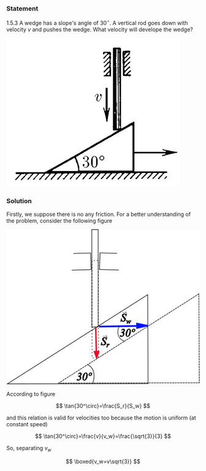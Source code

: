 ###  Statement

$1.5.3$ A wedge has a slope's angle of 30$^\circ$. A vertical rod goes down with velocity $v$ and pushes the wedge. What velocity will develope the wedge?

![ For problem 1.5.3 |452x389, 34%](../../img/1.5.3/statement.png)

### Solution

Firstly, we suppose there is no any friction. For a better understanding of the problem, consider the following figure

![ Motion of wedge and rod |558x447, 34%](../../img/1.5.3/1.5.3.png)

According to figure

$$
\tan{30^\circ}=\frac{S_r}{S_w}
$$

and this relation is valid for velocities too because the motion is uniform (at constant speed)

$$
\tan{30^\circ}=\frac{v}{v_w}=\frac{\sqrt{3}}{3}
$$

So, separating $v_w$

$$
\boxed{v_w=v\sqrt{3}}
$$